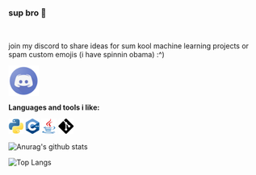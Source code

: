 ### sup bro 👋

<!--
**samas69420/samas69420** is a ✨ _special_ ✨ repository because its `README.md` (this file) appears on your GitHub profile.

Here are some ideas to get you started:

- 🔭 I’m currently working on ...
- 🌱 I’m currently learning ...
- 👯 I’m looking to collaborate on ...
- 🤔 I’m looking for help with ...
- 💬 Ask me about ...
- 📫 How to reach me: ...
- 😄 Pronouns: ...
- ⚡ Fun fact: ...
-->

<br/>

join my discord to share ideas for sum kool machine learning projects or spam custom emojis (i have spinnin obama) :^)

<a href="https://discord.gg/yrEp4vpU">
  <img align="center" alt="join my discord" width="60px" src="/robe/discord.png" />
</a>

<br/>

**Languages and tools i like:**  

<code><img height="30" src="/robe/python.png"></code>
<code><img height="30" src="/robe/cpp.png"></code>
<code><img height="30" src="/robe/java.png"></code>
<code><img height="30" src="/robe/git.png"></code>


![Anurag's github stats](https://github-readme-stats.vercel.app/api?username=samas69420&show_icons=true&count_private=true&theme=tokyonight)
<!-- per il coso gradient
![Anurag's github stats](https://github-readme-stats.vercel.app/api?username=samas69420&bg_color=30,e96443,904e95&title_color=fff&text_color=fff)
-->


![Top Langs](https://github-readme-stats.vercel.app/api/top-langs/?username=samas69420&langs_count=4&theme=tokyonight&layout=compact)
<!-- quello che stava prima che forse è un po' buggato
[![Top Langs](https://github-readme-stats.vercel.app/api/top-langs/?username=samas69420&theme=tokyonight&layout=compact)](https://github.com/anuraghazra/github-readme-stats)
-->
